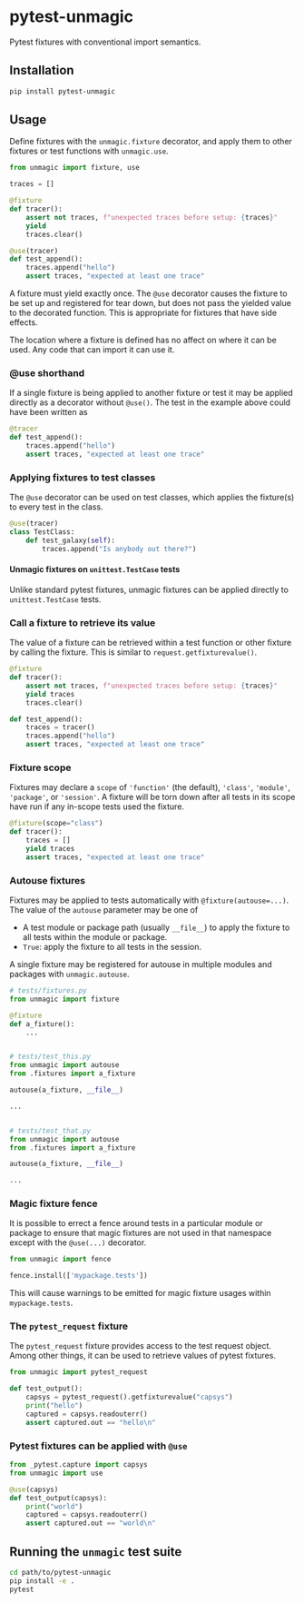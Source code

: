 # pytest-unmagic

Pytest fixtures with conventional import semantics.

## Installation

```sh
pip install pytest-unmagic
```

## Usage

Define fixtures with the `unmagic.fixture` decorator, and apply them to other
fixtures or test functions with `unmagic.use`.

```py
from unmagic import fixture, use

traces = []

@fixture
def tracer():
    assert not traces, f"unexpected traces before setup: {traces}"
    yield
    traces.clear()

@use(tracer)
def test_append():
    traces.append("hello")
    assert traces, "expected at least one trace"
```

A fixture must yield exactly once. The `@use` decorator causes the fixture to be
set up and registered for tear down, but does not pass the yielded value to the
decorated function. This is appropriate for fixtures that have side effects.

The location where a fixture is defined has no affect on where it can be used.
Any code that can import it can use it.

### @use shorthand

If a single fixture is being applied to another fixture or test it may be
applied directly as a decorator without `@use()`. The test in the example above
could have been written as

```py
@tracer
def test_append():
    traces.append("hello")
    assert traces, "expected at least one trace"
```

### Applying fixtures to test classes

The `@use` decorator can be used on test classes, which applies the fixture(s)
to every test in the class.

```py
@use(tracer)
class TestClass:
    def test_galaxy(self):
        traces.append("Is anybody out there?")
```

#### Unmagic fixtures on `unittest.TestCase` tests

Unlike standard pytest fixtures, unmagic fixtures can be applied directly to
`unittest.TestCase` tests.

### Call a fixture to retrieve its value

The value of a fixture can be retrieved within a test function or other fixture
by calling the fixture. This is similar to `request.getfixturevalue()`.

```py
@fixture
def tracer():
    assert not traces, f"unexpected traces before setup: {traces}"
    yield traces
    traces.clear()

def test_append():
    traces = tracer()
    traces.append("hello")
    assert traces, "expected at least one trace"
```

### Fixture scope

Fixtures may declare a `scope` of `'function'` (the default), `'class'`,
`'module'`, `'package'`, or `'session'`. A fixture will be torn down after all
tests in its scope have run if any in-scope tests used the fixture.

```py
@fixture(scope="class")
def tracer():
    traces = []
    yield traces
    assert traces, "expected at least one trace"
```

### Autouse fixtures

Fixtures may be applied to tests automatically with `@fixture(autouse=...)`. The
value of the `autouse` parameter may be one of

- A test module or package path (usually `__file__`) to apply the fixture to all
  tests within the module or package.
- `True`: apply the fixture to all tests in the session.

A single fixture may be registered for autouse in multiple modules and packages
with ``unmagic.autouse``.

```py
# tests/fixtures.py
from unmagic import fixture

@fixture
def a_fixture():
    ...


# tests/test_this.py
from unmagic import autouse
from .fixtures import a_fixture

autouse(a_fixture, __file__)

...


# tests/test_that.py
from unmagic import autouse
from .fixtures import a_fixture

autouse(a_fixture, __file__)

...
```

### Magic fixture fence

It is possible to errect a fence around tests in a particular module or package
to ensure that magic fixtures are not used in that namespace except with the
`@use(...)` decorator.

```py
from unmagic import fence

fence.install(['mypackage.tests'])
```

This will cause warnings to be emitted for magic fixture usages within
`mypackage.tests`.


### The `pytest_request` fixture

The `pytest_request` fixture provides access to the test request object. Among
other things, it can be used to retrieve values of pytest fixtures.

```py
from unmagic import pytest_request

def test_output():
    capsys = pytest_request().getfixturevalue("capsys")
    print("hello")
    captured = capsys.readouterr()
    assert captured.out == "hello\n"
```

### Pytest fixtures can be applied with `@use`

```py
from _pytest.capture import capsys
from unmagic import use

@use(capsys)
def test_output(capsys):
    print("world")
    captured = capsys.readouterr()
    assert captured.out == "world\n"
```

## Running the `unmagic` test suite

```sh
cd path/to/pytest-unmagic
pip install -e .
pytest
```
